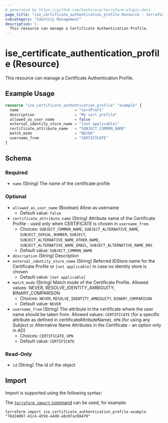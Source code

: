 ```yaml
---
# generated by https://github.com/hashicorp/terraform-plugin-docs
page_title: "ise_certificate_authentication_profile Resource - terraform-provider-ise"
subcategory: "Identity Management"
description: |-
  This resource can manage a Certificate Authentication Profile.
---
```


# ise_certificate_authentication_profile (Resource)

This resource can manage a Certificate Authentication Profile.

## Example Usage

```terraform
resource "ise_certificate_authentication_profile" "example" {
  name                         = "CertProf1"
  description                  = "My cert profile"
  allowed_as_user_name         = false
  external_identity_store_name = "[not applicable]"
  certificate_attribute_name   = "SUBJECT_COMMON_NAME"
  match_mode                   = "NEVER"
  username_from                = "CERTIFICATE"
}
```

<!-- schema generated by tfplugindocs -->
## Schema

### Required

- `name` (String) The name of the certificate profile

### Optional

- `allowed_as_user_name` (Boolean) Allow as username
  - Default value: `false`
- `certificate_attribute_name` (String) Attribute name of the Certificate Profile - used only when CERTIFICATE is chosen in `username_from`.
  - Choices: `SUBJECT_COMMON_NAME`, `SUBJECT_ALTERNATIVE_NAME`, `SUBJECT_SERIAL_NUMBER`, `SUBJECT`, `SUBJECT_ALTERNATIVE_NAME_OTHER_NAME`, `SUBJECT_ALTERNATIVE_NAME_EMAIL`, `SUBJECT_ALTERNATIVE_NAME_DNS`
  - Default value: `SUBJECT_COMMON_NAME`
- `description` (String) Description
- `external_identity_store_name` (String) Referred IDStore name for the Certificate Profile or `[not applicable]` in case no identity store is chosen
  - Default value: `[not applicable]`
- `match_mode` (String) Match mode of the Certificate Profile. Allowed values: NEVER, RESOLVE_IDENTITY_AMBIGUITY, BINARY_COMPARISON
  - Choices: `NEVER`, `RESOLVE_IDENTITY_AMBIGUITY`, `BINARY_COMPARISON`
  - Default value: `NEVER`
- `username_from` (String) The attribute in the certificate where the user name should be taken from. Allowed values: `CERTIFICATE` (for a specific attribute as defined in certificateAttributeName), `UPN` (for using any Subject or Alternative Name Attributes in the Certificate - an option only in AD)
  - Choices: `CERTIFICATE`, `UPN`
  - Default value: `CERTIFICATE`

### Read-Only

- `id` (String) The id of the object

## Import

Import is supported using the following syntax:

The [`terraform import` command](https://developer.hashicorp.com/terraform/cli/commands/import) can be used, for example:

```shell
terraform import ise_certificate_authentication_profile.example "76d24097-41c4-4558-a4d0-a8c07ac08470"
```
